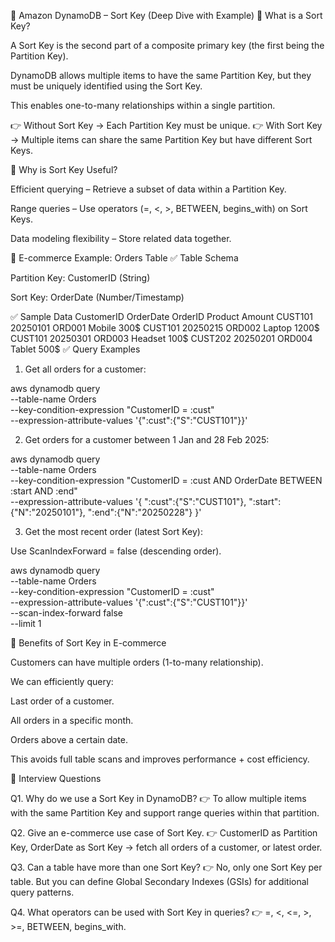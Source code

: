 📘 Amazon DynamoDB – Sort Key (Deep Dive with Example)
🔹 What is a Sort Key?

A Sort Key is the second part of a composite primary key (the first being the Partition Key).

DynamoDB allows multiple items to have the same Partition Key, but they must be uniquely identified using the Sort Key.

This enables one-to-many relationships within a single partition.

👉 Without Sort Key → Each Partition Key must be unique.
👉 With Sort Key → Multiple items can share the same Partition Key but have different Sort Keys.

🔹 Why is Sort Key Useful?

Efficient querying – Retrieve a subset of data within a Partition Key.

Range queries – Use operators (=, <, >, BETWEEN, begins_with) on Sort Keys.

Data modeling flexibility – Store related data together.

🔹 E-commerce Example: Orders Table
✅ Table Schema

Partition Key: CustomerID (String)

Sort Key: OrderDate (Number/Timestamp)

✅ Sample Data
CustomerID	OrderDate	OrderID	Product	Amount
CUST101	20250101	ORD001	Mobile	300$
CUST101	20250215	ORD002	Laptop	1200$
CUST101	20250301	ORD003	Headset	100$
CUST202	20250201	ORD004	Tablet	500$
✅ Query Examples

1. Get all orders for a customer:

aws dynamodb query \
  --table-name Orders \
  --key-condition-expression "CustomerID = :cust" \
  --expression-attribute-values '{":cust":{"S":"CUST101"}}'


2. Get orders for a customer between 1 Jan and 28 Feb 2025:

aws dynamodb query \
  --table-name Orders \
  --key-condition-expression "CustomerID = :cust AND OrderDate BETWEEN :start AND :end" \
  --expression-attribute-values '{
    ":cust":{"S":"CUST101"},
    ":start":{"N":"20250101"},
    ":end":{"N":"20250228"}
  }'


3. Get the most recent order (latest Sort Key):

Use ScanIndexForward = false (descending order).

aws dynamodb query \
  --table-name Orders \
  --key-condition-expression "CustomerID = :cust" \
  --expression-attribute-values '{":cust":{"S":"CUST101"}}' \
  --scan-index-forward false \
  --limit 1

🔹 Benefits of Sort Key in E-commerce

Customers can have multiple orders (1-to-many relationship).

We can efficiently query:

Last order of a customer.

All orders in a specific month.

Orders above a certain date.

This avoids full table scans and improves performance + cost efficiency.

🔹 Interview Questions

Q1. Why do we use a Sort Key in DynamoDB?
👉 To allow multiple items with the same Partition Key and support range queries within that partition.

Q2. Give an e-commerce use case of Sort Key.
👉 CustomerID as Partition Key, OrderDate as Sort Key → fetch all orders of a customer, or latest order.

Q3. Can a table have more than one Sort Key?
👉 No, only one Sort Key per table. But you can define Global Secondary Indexes (GSIs) for additional query patterns.

Q4. What operators can be used with Sort Key in queries?
👉 =, <, <=, >, >=, BETWEEN, begins_with.
